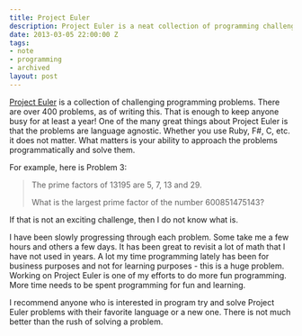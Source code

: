 ```yaml
---
title: Project Euler
description: Project Euler is a neat collection of programming challenges.
date: 2013-03-05 22:00:00 Z
tags:
- note
- programming
- archived
layout: post
---
```


[Project Euler](http://projecteuler.net) is a collection of challenging programming problems. There
are over 400 problems, as of writing this. That is enough to keep anyone
busy for at least a year! One of the many great things about Project
Euler is that the problems are language agnostic. Whether you use Ruby,
F#, C, etc. it does not matter. What matters is your ability to approach
the problems programmatically and solve them.

For example, here is Problem 3:

> The prime factors of 13195 are 5, 7, 13 and 29.
>
> What is the largest prime factor of the number 600851475143?

If that is not an exciting challenge, then I do not know what is.

I have been slowly progressing through each problem. Some take me
a few hours and others a few days. It has been great to revisit a lot of
math that I have not used in years. A lot my time programming lately has
been for business purposes and not for learning purposes - this is a
huge problem. Working on Project Euler is one of my efforts to do
more fun programming. More time needs to be spent programming for fun
and learning.

I recommend anyone who is interested in program try and solve Project
Euler problems with their favorite language or a new one. There is not
much better than the rush of solving a problem.
